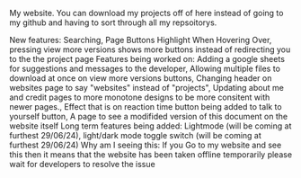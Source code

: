 My website.
You can download my projects off of here instead of going to my github and having to sort through all my repsoitorys.

New features:
    Searching,
    Page Buttons Highlight When Hovering Over,
    pressing view more versions shows more buttons instead of redirecting you to the the project page
Features being worked on:
    Adding a google sheets for suggestions and messages to the developer,
    Allowing multiple files to download at once on view more versions buttons,
    Changing header on websites page to say "websites" instead of "projects",
    Updating about me and credit pages to more monotone designs to be more consitent with newer pages.,
    Effect that is on reaction time button being added to talk to yourself button,
    A page to see a modifided version of this document on the website itself
Long term features being added:
    Lightmode (will be coming at furthest 29/06/24),
    light/dark mode toggle switch (will be coming at furthest 29/06/24)
Why am I seeing this:
    If you Go to my website and see this then it means that the website has been taken offline temporarily please wait for developers to resolve the issue
